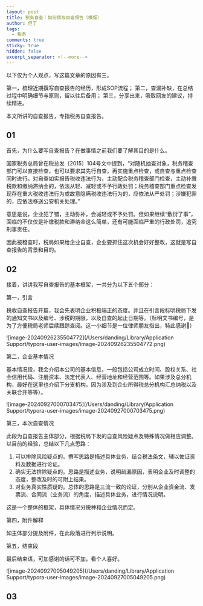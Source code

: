 ```yaml
---
layout: post
title: 税务自查｜如何撰写自查报告（模版）
author: 但丁
tags:
  - 税务
comments: true
sticky: true
hidden: false
excerpt_separator: <!--more-->
---
```



以下仅为个人观点，写这篇文章的原因有三。

第一，梳理近期撰写自查报告的经历，形成SOP流程；
第二，查漏补缺，在总结过程中明确细节与原则，留以往后备用；
第三，分享出来，吸取网友的建议，持续精进。

本文所讲的自查报告，专指税务自查报告。

## 01

首先，为什么要写自查报告？在做事情之前我们要了解其目的是什么。

国家税务总局曾在税总发〔2015〕104号文中提到，“对随机抽查对象，税务稽查部门可以直接检查，也可以要求其先行自查，再实施重点检查，或自查与重点检查同时进行。对自查如实报告税收违法行为，主动配合税务稽查部门检查，主动补缴税款和缴纳滞纳金的，依法从轻、减轻或不予行政处罚；税务稽查部门重点检查发现存在重大税收违法行为或故意隐瞒税收违法行为的，应依法从严处罚；涉嫌犯罪的，应依法移送公安机关处理。”

意思是说，企业犯了错，主动弥补，会减轻或不予处罚。但如果继续“敷衍了事”，面临的不仅仅是补缴税款和滞纳金这么简单，还有可能面临严重的行政处罚，追究刑事责任。

因此被稽查时，税局如果给企业自查，企业要抓住这次机会好好整改，这就是写自查报告的背景和目的。

## 02

接着，讲讲我写自查报告的基本框架，一共分为以下五个部分：

第一，引言

税收自查报告开篇，我会先表明企业积极端正的态度。并且在引言段标明税局下发的通知文书以及编号、涉税的期限，以及自查的起止日期等。（标明文书编号，是为了方便税局老师后续跟踪查阅。这一小细节是一位律师朋友指出，特此感谢🙏）

![image-20240926235504772](/Users/danding/Library/Application Support/typora-user-images/image-20240926235504772.png)

第二，企业基本情况

基本情况段，我会介绍本公司的基本信息，一般包括公司成立时间、股权关系、社会信用代码、注册资本、法定代表人、经营地址和经营范围等。如果涉及总分机构，最好在这里也介绍下分支机构，因为涉及到企业所得税总分机构汇总纳税以及关联合并等等）。

![image-20240927000703475](/Users/danding/Library/Application Support/typora-user-images/image-20240927000703475.png)

第三，本次自查情况

此段为自查报告主体部分，根据税局下发的自查风险疑点及特殊情况做相应调整。以目前的经验，总结以下几点思路：

1. 可以排除风险疑点的。撰写思路是描述具体业务，结合税法条文，辅以佐证资料及数据进行论证。
2. 确实无法排除疑点的。思路是描述业务，说明疏漏原因，表明企业及时调整的态度，整改及时的可附上结果。
3. 对业务真实性质疑的。总体的思路是三流一致的论证，分别从企业资金流、发票流、合同流（业务流）的角度，描述具体业务，进行情况说明。

这是一个整体的框架，具体情况分税种和企业情况而定。

第四，附件解释

如主体部分提及附件，在此段落进行列示说明。

第五，结束段

最后结束语，可加感谢的话可不加，看个人喜好。

![image-20240927005049205](/Users/danding/Library/Application Support/typora-user-images/image-20240927005049205.png)

## 03











